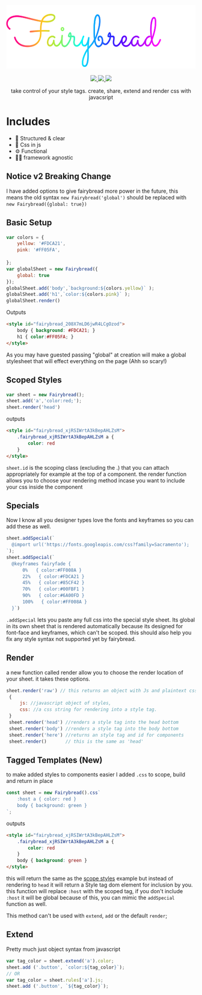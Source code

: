 <p align="center"><img src="docs/logo.svg" height="170px" ></img></p>
<p align="center">
  <a href="https://gitter.im/fairybread/Lobby">
  <img src="https://img.shields.io/badge/chat%20on-gitter-ff69b4.svg?style=flat-square" />
  </a>
  <a href="https://www.npmjs.com/package/fairybread">
    <img src="https://img.shields.io/npm/dm/fairybread.svg?style=flat-square" />
  </a>
    <img src="https://img.shields.io/packagist/l/doctrine/orm.svg?style=flat-square" />
  </p>
 <p align="center">
take control of your style tags. create, share, extend and render css with javacsript
</p>


# Includes
- 🏡 Structured & clear
- 🔮 Css in js
- ⚙️ Functional
- 🤷‍♀️ framework agnostic

## Notice v2 Breaking Change
I have added options to give fairybread more power in the future, this means the old syntax
`new Fairybread('global')` should be replaced with `new Fairybread({global: true})`

## Basic Setup
```js
var colors = {
    yellow: '#FDCA21',
    pink: '#FF05FA',

};
var globalSheet = new Fairybread({
    global: true
});
globalSheet.add('body',`background:${colors.yellow}` );
globalSheet.add('h1',`color:${colors.pink}` );
globalSheet.render()
```

Outputs
```html
<style id="fairybread_208X7mLD6jwR4LCgOzod">
    body { background: #FDCA21; }
    h1 { color:#FF05FA; }
</style>
```
As you may have guested passing "global" at creation will make a global stylesheet that will effect everything on the page (Ahh so scary!)

## Scoped Styles
```js
var sheet = new Fairybread();
sheet.add('a','color:red;');
sheet.render('head')
```

outputs
```html
<style id="fairybread_xjRSIWrtA3kBepAHLZsM">
    .fairybread_xjRSIWrtA3kBepAHLZsM a {
        color: red
    }
</style>
```
`sheet.id` is the scoping class (excluding the .) that you can attach appropriately for example at the top of a component. the render function allows you to choose your rendering method incase you want to include your css inside the component

## Specials
Now I know all you designer types love the fonts and keyframes so you can add these as well.
```js
sheet.addSpecial(`
  @import url('https://fonts.googleapis.com/css?family=Sacramento');
`);
sheet.addSpecial(`
  @keyframes fairyfade {
      0%   { color:#FF008A }
      22%   { color:#FDCA21 }
      45%   { color:#85CF42 }
      70%   { color:#00FBF1 }
      90%   { color:#6A00FD }
      100%   { color:#FF008A }
  }`)
```

`.addSpecial` lets you paste any full css into the special style sheet.
Its global in its own sheet that is rendered automatically because its designed for font-face and keyframes, which can't be scoped. this should also help you fix any style syntax not supported yet by fairybread.

## Render
a new function called render allow you to choose the render location of your sheet. it takes these options.

```js
sheet.render('raw') // this returns an object with Js and plaintext css
 {
     js: //javascript object of styles,
     css: //a css string for rendering into a style tag.
 }
 sheet.render('head') //renders a style tag into the head bottom
 sheet.render('body') //renders a style tag into the body bottom
 sheet.render('here') //returns an style tag and id for components
 sheet.render()       // this is the same as 'head'
```

## Tagged Templates (New)
to make added styles to components easier I added `.css` to scope, build and return in place

```js
const sheet = new Fairybread().css`
    :host a { color: red }
    body { background: green }
`;
```
outputs
```html
<style id="fairybread_xjRSIWrtA3kBepAHLZsM">
    .fairybread_xjRSIWrtA3kBepAHLZsM a {
        color: red
    }
    body { background: green }
</style>
```
this will return the same as the [scope styles](#scoped-styles) example but instead of rendering to `head`
it will return a Style tag dom element for inclusion by you.
this function will replace `:host` with the scoped tag, if you don't include `:host` it will be global
because of this, you can mimic the `addSpecial` function as well.

This method can't be used with `extend`, `add` or the default `render`;

## Extend
Pretty much just object syntax from javascript
```js
var tag_color = sheet.extend('a').color;
sheet.add ('.button', `color:${tag_color}`);
// OR
var tag_color = sheet.rules['a'].js;
sheet.add ('.button', `${tag_color}`);
```